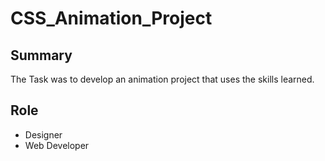 # CSS_Animation_Project

## Summary
The Task was to develop an animation project that uses the skills learned.

## Role
- Designer
- Web Developer
